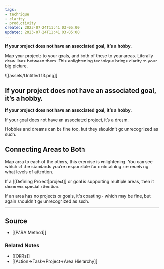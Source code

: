 ```yaml
---
tags:
- technique
- clarity
- productivity
created: 2023-07-24T11:41:03-05:00
updated: 2023-07-24T11:41:03-05:00
---
```

**If your project does not have an associated goal, it’s a hobby.**

Map your projects to your goals, and both of those to your areas. Literally draw lines between them. This enlightening technique brings clarity to your big picture.

![[assets/Untitled 13.png]]

## **If your project does not have an associated goal, it’s a hobby**.

**If your project does not have an associated goal, it’s a hobby**. 

If your goal does not have an associated project, it’s a dream. 

Hobbies and dreams can be fine too, but they shouldn’t go unrecognized as such.

## Connecting Areas to Both

Map area to each of the others, this exercise is enlightening. You can see which of the standards you're responsible for maintaining are receiving what levels of attention. 

If a [[Defining Project|project]] or goal is supporting multiple areas, then it deserves special attention.

If an area has no projects or goals, it's coasting - which may be fine, but again shouldn't go unrecognized as such.

---

## Source
- [[PARA Method]]

### Related Notes
- [[OKRs]]
- [[Action→Task→Project→Area Hierarchy]]